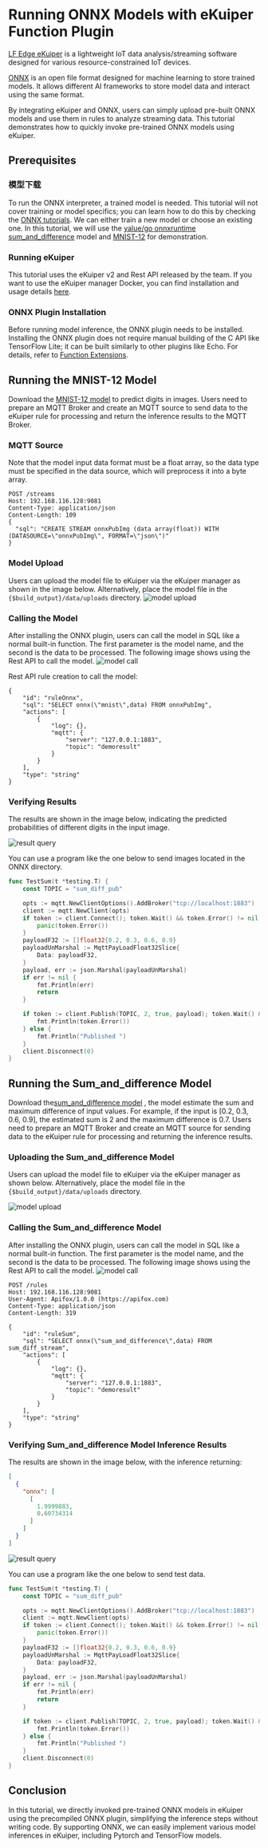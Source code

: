 # Running ONNX Models with eKuiper Function Plugin

[LF Edge eKuiper](https://www.lfedge.org/projects/ekuiper/) is a lightweight IoT data analysis/streaming software
designed for various resource-constrained IoT devices.

[ONNX](https://onnx.ai/get-started.html) is an open file format designed for machine learning to store trained models.
It allows different AI frameworks to store model data and interact using the same format.

By integrating eKuiper and ONNX, users can simply upload pre-built ONNX models and use them in rules to analyze
streaming data. This tutorial demonstrates how to quickly invoke pre-trained ONNX models using eKuiper.

## Prerequisites

### 模型下载

To run the ONNX interpreter, a trained model is needed. This tutorial will not cover training or model specifics; you can learn how to do this by checking the [ONNX tutorials](https://github.com/onnx/tutorials#converting-to-onnx-format).
We can either train a new model or choose an existing one.
In this tutorial, we will use the [yalue/go onnxruntime](https://github.com/yalue/onnxruntime_go_examples)  [sum_and_difference](https://github.com/yalue/onnxruntime_go_examples/tree/master/sum_and_difference) model and [MNIST-12](https://github.com/onnx/models/tree/ddbbd1274c8387e3745778705810c340dea3d8c7/validated/vision/classification/mnist) for demonstration.

### Running eKuiper

This tutorial uses the eKuiper v2 and Rest API released by the team. If you want to use the eKuiper manager Docker, you can find installation and usage details [here](https://hub.docker.com/r/emqx/ekuiper-manager).

### ONNX Plugin Installation

Before running model inference, the ONNX plugin needs to be installed.
Installing the ONNX plugin does not require manual building of the C API like TensorFlow Lite; it can be built similarly to other plugins like Echo. For details, refer to [Function Extensions](https://ekuiper.org/docs/zh/latest/extension/native/develop/function.html).

## Running the MNIST-12 Model

Download the [MNIST-12 model](https://github.com/onnx/models/blob/ddbbd1274c8387e3745778705810c340dea3d8c7/validated/vision/classification/mnist/model/mnist-12.onnx) to predict digits in images.
Users need to prepare an MQTT Broker and create an MQTT source to send data to the eKuiper rule for processing and return the inference results to the MQTT Broker.

### MQTT Source

Note that the model input data format must be a float array, so the data type must be specified in the data source, which will preprocess it into a byte array.

```shell
POST /streams 
Host: 192.168.116.128:9081
Content-Type: application/json
Content-Length: 109
{
  "sql": "CREATE STREAM onnxPubImg (data array(float)) WITH (DATASOURCE=\"onnxPubImg\", FORMAT=\"json\")"
}
```

### Model Upload

Users can upload the model file to eKuiper via the eKuiper manager as shown in the image below. Alternatively, place the model file in the `{$build_output}/data/uploads` directory.
![model upload](../../resources/sin_upload.png)

### Calling the Model

After installing the ONNX plugin, users can call the model in SQL like a normal built-in function. The first parameter is the model name, and the second is the data to be processed. 
The following image shows using the Rest API to call the model.
![model call](../../resources/tflite_sin_rule.png)

Rest API rule creation to call the model:

```shell
{
    "id": "ruleOnnx",
    "sql": "SELECT onnx(\"mnist\",data) FROM onnxPubImg",
    "actions": [
        {
            "log": {},
            "mqtt": {
                "server": "127.0.0.1:1883",
                "topic": "demoresult"
            }
        }
    ],
    "type": "string"
}
```

### Verifying Results

The results are shown in the image below, indicating the predicted probabilities of different digits in the input image.

![result query](../../resources/mqttx_mnist.png)

You can use a program like the one below to send images located in the ONNX directory.

```go
func TestSum(t *testing.T) {
    const TOPIC = "sum_diff_pub"

    opts := mqtt.NewClientOptions().AddBroker("tcp://localhost:1883")
    client := mqtt.NewClient(opts)
    if token := client.Connect(); token.Wait() && token.Error() != nil {
        panic(token.Error())
    }
    payloadF32 := []float32{0.2, 0.3, 0.6, 0.9}
    payloadUnMarshal := MqttPayLoadFloat32Slice{
        Data: payloadF32,
    }
    payload, err := json.Marshal(payloadUnMarshal)
    if err != nil {
        fmt.Println(err)
        return
    }

    if token := client.Publish(TOPIC, 2, true, payload); token.Wait() && token.Error() != nil {
        fmt.Println(token.Error())
    } else {
        fmt.Println("Published ")
    }
    client.Disconnect(0)
}
```

## Running the Sum_and_difference Model

Download the[sum_and_difference model](https://github.com/yalue/onnxruntime_go_examples/blob/master/sum_and_difference/sum_and_difference.onnx) , the model estimate the sum and maximum difference of input values.
For example, if the input is [0.2, 0.3, 0.6, 0.9], the estimated sum is 2 and the maximum difference is 0.7. Users need to prepare an MQTT Broker and create an MQTT source for sending data to the eKuiper rule for processing and returning the inference results.

### Uploading the Sum_and_difference Model

Users can upload the model file to eKuiper via the eKuiper manager as shown below. Alternatively, place the model file in the `{$build_output}/data/uploads` directory.

![model upload](../../resources/mobilenet_upload.png)

### Calling the Sum_and_difference Model

After installing the ONNX plugin, users can call the model in SQL like a normal built-in function. The first parameter is the model name, and the second is the data to be processed. 
The following image shows using the Rest API to call the model.
![model call](../../resources/tflite_sin_rule.png)

```shell
POST /rules 
Host: 192.168.116.128:9081
User-Agent: Apifox/1.0.0 (https://apifox.com)
Content-Type: application/json
Content-Length: 319

{
    "id": "ruleSum",
    "sql": "SELECT onnx(\"sum_and_difference\",data) FROM sum_diff_stream",
    "actions": [
        {
            "log": {},
            "mqtt": {
                "server": "127.0.0.1:1883",
                "topic": "demoresult"
            }
        }
    ],
    "type": "string"
}
```

### Verifying Sum_and_difference Model Inference Results

The results are shown in the image below, with the inference returning:

```json
[
  {
    "onnx": [
      [
        1.9999883,
        0.60734314
      ]
    ]
  }
]
```

![result query](../../resources/mqttx_sum_and_difference.png)

You can use a program like the one below to send test data.

```go
func TestSum(t *testing.T) {
    const TOPIC = "sum_diff_pub"

    opts := mqtt.NewClientOptions().AddBroker("tcp://localhost:1883")
    client := mqtt.NewClient(opts)
    if token := client.Connect(); token.Wait() && token.Error() != nil {
        panic(token.Error())
    }
    payloadF32 := []float32{0.2, 0.3, 0.6, 0.9}
    payloadUnMarshal := MqttPayLoadFloat32Slice{
        Data: payloadF32,
    }
    payload, err := json.Marshal(payloadUnMarshal)
    if err != nil {
        fmt.Println(err)
        return
    }

    if token := client.Publish(TOPIC, 2, true, payload); token.Wait() && token.Error() != nil {
        fmt.Println(token.Error())
    } else {
        fmt.Println("Published ")
    }
    client.Disconnect(0)
}
```

## Conclusion

In this tutorial, we directly invoked pre-trained ONNX models in eKuiper using the precompiled ONNX plugin, simplifying the inference steps without writing code.
By supporting ONNX, we can easily implement various model inferences in eKuiper, including Pytorch and TensorFlow models.
